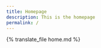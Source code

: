```yaml
---
title: Homepage
description: This is the homepage
permalink: /
---
```


{% translate_file home.md %}
